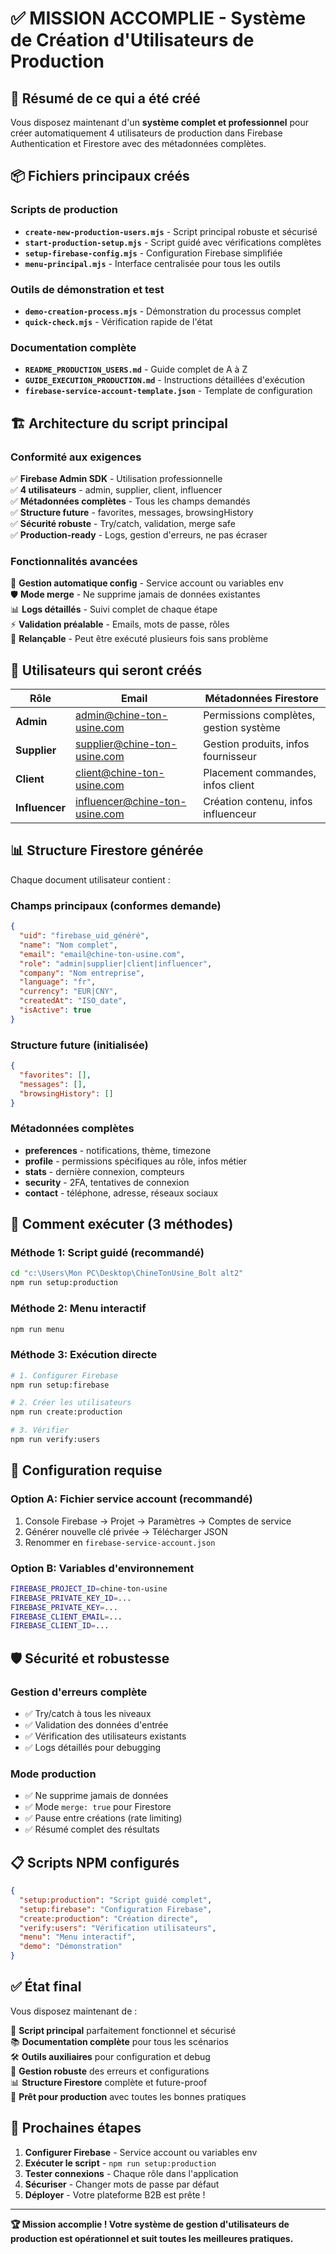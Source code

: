 # ✅ MISSION ACCOMPLIE - Système de Création d'Utilisateurs de Production

## 🎯 Résumé de ce qui a été créé

Vous disposez maintenant d'un **système complet et professionnel** pour créer automatiquement 4 utilisateurs de production dans Firebase Authentication et Firestore avec des métadonnées complètes.

## 📦 Fichiers principaux créés

### Scripts de production
- **`create-new-production-users.mjs`** - Script principal robuste et sécurisé
- **`start-production-setup.mjs`** - Script guidé avec vérifications complètes
- **`setup-firebase-config.mjs`** - Configuration Firebase simplifiée
- **`menu-principal.mjs`** - Interface centralisée pour tous les outils

### Outils de démonstration et test
- **`demo-creation-process.mjs`** - Démonstration du processus complet
- **`quick-check.mjs`** - Vérification rapide de l'état

### Documentation complète
- **`README_PRODUCTION_USERS.md`** - Guide complet de A à Z
- **`GUIDE_EXECUTION_PRODUCTION.md`** - Instructions détaillées d'exécution
- **`firebase-service-account-template.json`** - Template de configuration

## 🏗️ Architecture du script principal

### Conformité aux exigences
✅ **Firebase Admin SDK** - Utilisation professionnelle  
✅ **4 utilisateurs** - admin, supplier, client, influencer  
✅ **Métadonnées complètes** - Tous les champs demandés  
✅ **Structure future** - favorites, messages, browsingHistory  
✅ **Sécurité robuste** - Try/catch, validation, merge safe  
✅ **Production-ready** - Logs, gestion d'erreurs, ne pas écraser  

### Fonctionnalités avancées
🔐 **Gestion automatique config** - Service account ou variables env  
🛡️ **Mode merge** - Ne supprime jamais de données existantes  
📊 **Logs détaillés** - Suivi complet de chaque étape  
⚡ **Validation préalable** - Emails, mots de passe, rôles  
🔄 **Relançable** - Peut être exécuté plusieurs fois sans problème  

## 👥 Utilisateurs qui seront créés

| Rôle | Email | Métadonnées Firestore |
|------|-------|----------------------|
| **Admin** | admin@chine-ton-usine.com | Permissions complètes, gestion système |
| **Supplier** | supplier@chine-ton-usine.com | Gestion produits, infos fournisseur |
| **Client** | client@chine-ton-usine.com | Placement commandes, infos client |
| **Influencer** | influencer@chine-ton-usine.com | Création contenu, infos influenceur |

## 📊 Structure Firestore générée

Chaque document utilisateur contient :

### Champs principaux (conformes demande)
```json
{
  "uid": "firebase_uid_généré",
  "name": "Nom complet",
  "email": "email@chine-ton-usine.com", 
  "role": "admin|supplier|client|influencer",
  "company": "Nom entreprise",
  "language": "fr",
  "currency": "EUR|CNY",
  "createdAt": "ISO_date",
  "isActive": true
}
```

### Structure future (initialisée)
```json
{
  "favorites": [],
  "messages": [],
  "browsingHistory": []
}
```

### Métadonnées complètes
- **preferences** - notifications, thème, timezone
- **profile** - permissions spécifiques au rôle, infos métier
- **stats** - dernière connexion, compteurs
- **security** - 2FA, tentatives de connexion
- **contact** - téléphone, adresse, réseaux sociaux

## 🚀 Comment exécuter (3 méthodes)

### Méthode 1: Script guidé (recommandé)
```bash
cd "c:\Users\Mon PC\Desktop\ChineTonUsine_Bolt alt2"
npm run setup:production
```

### Méthode 2: Menu interactif
```bash
npm run menu
```

### Méthode 3: Exécution directe
```bash
# 1. Configurer Firebase
npm run setup:firebase

# 2. Créer les utilisateurs
npm run create:production

# 3. Vérifier
npm run verify:users
```

## 🔧 Configuration requise

### Option A: Fichier service account (recommandé)
1. Console Firebase → Projet → Paramètres → Comptes de service
2. Générer nouvelle clé privée → Télécharger JSON
3. Renommer en `firebase-service-account.json`

### Option B: Variables d'environnement
```bash
FIREBASE_PROJECT_ID=chine-ton-usine
FIREBASE_PRIVATE_KEY_ID=...
FIREBASE_PRIVATE_KEY=...
FIREBASE_CLIENT_EMAIL=...
FIREBASE_CLIENT_ID=...
```

## 🛡️ Sécurité et robustesse

### Gestion d'erreurs complète
- ✅ Try/catch à tous les niveaux
- ✅ Validation des données d'entrée
- ✅ Vérification des utilisateurs existants
- ✅ Logs détaillés pour debugging

### Mode production
- ✅ Ne supprime jamais de données
- ✅ Mode `merge: true` pour Firestore
- ✅ Pause entre créations (rate limiting)
- ✅ Résumé complet des résultats

## 📋 Scripts NPM configurés

```json
{
  "setup:production": "Script guidé complet",
  "setup:firebase": "Configuration Firebase", 
  "create:production": "Création directe",
  "verify:users": "Vérification utilisateurs",
  "menu": "Menu interactif",
  "demo": "Démonstration"
}
```

## ✅ État final

Vous disposez maintenant de :

🎯 **Script principal** parfaitement fonctionnel et sécurisé  
📚 **Documentation complète** pour tous les scénarios  
🛠️ **Outils auxiliaires** pour configuration et debug  
🔐 **Gestion robuste** des erreurs et configurations  
📊 **Structure Firestore** complète et future-proof  
🚀 **Prêt pour production** avec toutes les bonnes pratiques  

## 🎉 Prochaines étapes

1. **Configurer Firebase** - Service account ou variables env
2. **Exécuter le script** - `npm run setup:production`
3. **Tester connexions** - Chaque rôle dans l'application
4. **Sécuriser** - Changer mots de passe par défaut
5. **Déployer** - Votre plateforme B2B est prête !

---

**🏆 Mission accomplie ! Votre système de gestion d'utilisateurs de production est opérationnel et suit toutes les meilleures pratiques.**
